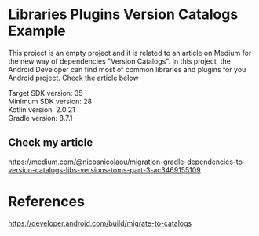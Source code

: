 # Libraries Plugins Version Catalogs Example
This project is an empty project and it is related to an article on Medium for the new way of dependencies "Version Catalogs".
In this project, the Android Developer can find most of common libraries and plugins for you Android project.
Check the article below

Target SDK version: 35 <br />
Minimum SDK version: 28 <br />
Kotlin version: 2.0.21 <br />
Gradle version: 8.7.1 <br />

## Check my article

https://medium.com/@nicosnicolaou/migration-gradle-dependencies-to-version-catalogs-libs-versions-toms-part-3-ac3469155109 <br />

# References

https://developer.android.com/build/migrate-to-catalogs <br />